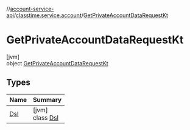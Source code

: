 //[account-service-api](../../../index.md)/[classtime.service.account](../index.md)/[GetPrivateAccountDataRequestKt](index.md)

# GetPrivateAccountDataRequestKt

[jvm]\
object [GetPrivateAccountDataRequestKt](index.md)

## Types

| Name | Summary |
|---|---|
| [Dsl](-dsl/index.md) | [jvm]<br>class [Dsl](-dsl/index.md) |
